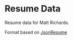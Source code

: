 # Resume Data
Resume data for Matt Richards.

Format based on [JsonResume](https://github.com/jsonresume/jsonresume.org/)